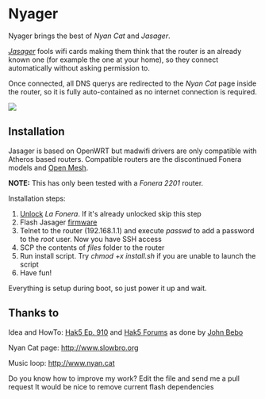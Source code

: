 Nyager
======

Nyager brings the best of *Nyan Cat* and *Jasager*.

[*Jasager*](http://www.digininja.org/jasager/) fools wifi cards making them think that the router is an already known one (for example the one at your home), so they connect automatically without asking permission to.

Once connected, all DNS querys are redirected to the *Nyan Cat* page inside the router, so it is fully auto-contained as no internet connection is required.

<img style="float:center" src="https://github.com/chiva/Nyaner/raw/master/images/nyan.png" />

Installation
------------

Jasager is based on OpenWRT but madwifi drivers are only compatible with Atheros based routers.
Compatible routers are the discontinued Fonera models and [Open Mesh](http://www.open-mesh.com).

**NOTE:** This has only been tested with a *Fonera 2201* router.

Installation steps:

1. [Unlock](http://www.fonboard.nl/w/index.php/HowTo_Foneraplus_unlocking2) *La Fonera*. If it's already unlocked skip this step
2. Flash Jasager [firmware](http://www.digininja.org/files/jasager_firmware_1.0.tar.bz2)
3. Telnet to the router (192.168.1.1) and execute *passwd* to add a password to the *root* user. Now you have SSH access
4. SCP the contents of *files* folder to the router
5. Run install script. Try *chmod +x install.sh* if you are unable to launch the script
6. Have fun!

Everything is setup during boot, so just power it up and wait.

Thanks to
---------

Idea and  HowTo: [Hak5 Ep. 910](http://www.hak5.org/episodes/episode-910) and [Hak5 Forums](http://www.hak5.org/forums/index.php?showtopic=17379) as done by [John Bebo](http://beboblog.johnbebo.com/2010/03/13/fon2100-and-jasager.aspx)

Nyan Cat page: http://www.slowbro.org

Music loop: http://www.nyan.cat

Do you know how to improve my work? Edit the file and send me a pull request
It would be nice to remove current flash dependencies